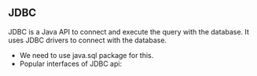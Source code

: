 ## JDBC 
JDBC is a Java API to connect and execute the query with the database. It uses JDBC drivers to connect with the database.
- We need to use java.sql package for this.
- Popular interfaces of JDBC api:
